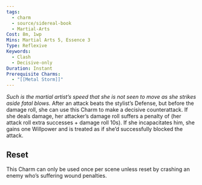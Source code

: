 ```yaml
---
tags:
  - charm
  - source/sidereal-book
  - Martial-Arts
Cost: 8m, 1wp
Mins: Martial Arts 5, Essence 3
Type: Reflexive
Keywords:
  - Clash
  - Decisive-only
Duration: Instant
Prerequisite Charms:
  - "[[Metal Storm]]"
---
```

*Such is the martial artist’s speed that she is not seen to move as she strikes aside fatal blows.*
After an attack beats the stylist’s Defense, but before the damage roll, she can use this Charm to make a decisive counterattack. If she deals damage, her attacker’s damage roll suffers a penalty of (her attack roll extra successes + damage roll 10s). If she incapacitates him, she gains one Willpower and is treated as if she’d successfully blocked the attack.
## Reset
This Charm can only be used once per scene unless reset by crashing an enemy who’s suffering wound penalties.